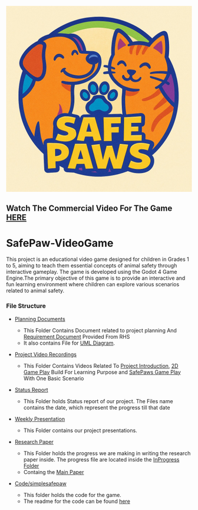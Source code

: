 ![alt App_Logo.jpeg](/App_Logo.jpeg)

## Watch The Commercial Video For The Game [HERE](./Commerial.mp4)

<!-- <video src='./Commerial.mp4' /> -->

# SafePaw-VideoGame

This project is an educational video game designed for children in Grades 1 to 5, aiming to teach them essential concepts of animal safety through interactive gameplay. The game is developed using the Godot 4 Game Engine.The primary objective of this game is to provide an interactive and fun learning environment where children can explore various scenarios related to animal safety.

### File Structure

- [Planning Documents](./Planning%20Documents/)

  - This Folder Contains Document related to project planning And [Requirement Document](./Planning%20Documents/Requirement%20Documents%20From%20RHS/) Provided From RHS
  - It also contains File for [UML Diagram](./Planning%20Documents/UML%20Diagrams/).

- [Project Video Recordings](./Project%20Video%20Recordings/)

  - This Folder Contains Videos Related To [Project Introduction](./Project%20Video%20Recordings/Project_Intro_Vlog.mp4), [2D Game Play](./Project%20Video%20Recordings/2D_Game_Build_Build_To_Learn_Godot.mov) Build For Learning Purpose and [SafePaws Game Play](./Project%20Video%20Recordings/SafePaw_Game_With_Basic_Scenario.mov) With One Basic Scenario

- [Status Report](./Status%20Reports/)
  - This Folder holds Status report of our project. The Files name contains the date, which represent the progress till that date
- [Weekly Presentation](./Weekly%20Presentations/)
  - This Folder contains our project presentations.
- [Research Paper](./Research%20Paper%20/)

  - This Folder holds the progress we are making in writing the research paper inside. The progress file are located inside the [InProgress Folder](./Research%20Paper%20//InProgress%20Files/)
  - Containg the [Main Paper](/Research%20Paper%20/Main_paper.pdf)

- [Code/simplesafepaw](/Code/simplesafepaw/)
  - This folder holds the code for the game.
  - The readme for the code can be found [here](/Code/simplesafepaw/game_readme.md)
